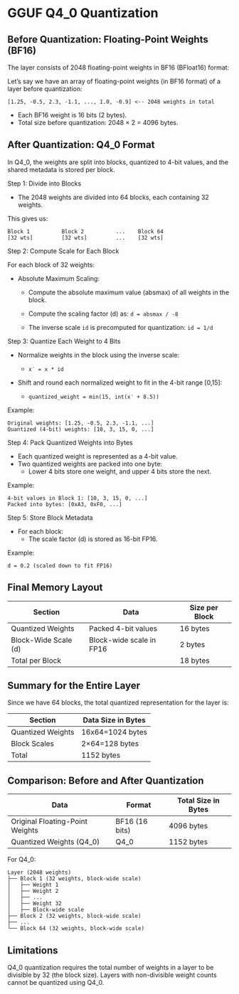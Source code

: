 # GGUF Q4_0 Quantization

## Before Quantization: Floating-Point Weights (BF16)

The layer consists of 2048 floating-point weights in BF16 (BFloat16) format:

Let’s say we have an array of floating-point weights (in BF16 format) of a layer before quantization:

    [1.25, -0.5, 2.3, -1.1, ..., 1.0, -0.9] <-- 2048 weights in total

 * Each BF16 weight is 16 bits (2 bytes).
 * Total size before quantization: 2048 × 2 = 4096 bytes.

## After Quantization: Q4_0 Format

In Q4_0, the weights are split into blocks, quantized to 4-bit values, and the shared metadata is stored per block.

Step 1: Divide into Blocks

 * The 2048 weights are divided into 64 blocks, each containing 32 weights.

This gives us:

    Block 1          Block 2          ...    Block 64
    [32 wts]         [32 wts]         ...    [32 wts]

Step 2: Compute Scale for Each Block

For each block of 32 weights:

 * Absolute Maximum Scaling:
    * Compute the absolute maximum value (absmax) of all weights in the block.
    * Compute the scaling factor (d) as: `d = absmax / -8`

    * The inverse scale `id` is precomputed for quantization: `id = 1/d`

Step 3: Quantize Each Weight to 4 Bits

 * Normalize weights in the block using the inverse scale:
    * `x′ = x * id`

 * Shift and round each normalized weight to fit in the 4-bit range [0,15]:

    * `quantized_weight = min(15, int(x′ + 8.5))`

Example:

    Original weights: [1.25, -0.5, 2.3, -1.1, ...]
    Quantized (4-bit) weights: [10, 3, 15, 0, ...]

Step 4: Pack Quantized Weights into Bytes

 * Each quantized weight is represented as a 4-bit value.
 * Two quantized weights are packed into one byte:
   * Lower 4 bits store one weight, and upper 4 bits store the next.

Example:

    4-bit values in Block 1: [10, 3, 15, 0, ...]
    Packed into bytes: [0xA3, 0xF0, ...]

Step 5: Store Block Metadata

 * For each block:
    * The scale factor (d) is stored as 16-bit FP16.

Example:

    d = 0.2 (scaled down to fit FP16)

## Final Memory Layout

| Section |	Data |	Size per Block
|--------------|------------------------------------|------------|
| Quantized Weights |	Packed 4-bit values |	16 bytes |
| Block-Wide Scale (d) |	Block-wide scale in FP16 |	2 bytes |
| Total per Block |		| 18 bytes |

## Summary for the Entire Layer

Since we have 64 blocks, the total quantized representation for the layer is:

| Section |	Data Size in Bytes |
|--------------|------------------------------------|
| Quantized Weights |	16x64=1024 bytes |
| Block Scales |	2×64=128 bytes |
| Total  |	1152 bytes |


## Comparison: Before and After Quantization
| Data |	Format |	Total Size in Bytes|
|--------------|------------------------------------|------------|
| Original Floating-Point Weights |	BF16 (16 bits) |	4096 bytes|
| Quantized Weights (Q4_0) |	Q4_0 |	1152 bytes

For Q4_0:

    Layer (2048 weights)
    ├── Block 1 (32 weights, block-wide scale)
    │   ├── Weight 1
    │   ├── Weight 2
    │   ├── ...
    │   ├── Weight 32
    │   ├── Block-wide scale
    ├── Block 2 (32 weights, block-wide scale)
    ├── ...
    └── Block 64 (32 weights, block-wide scale)

## Limitations

Q4_0 quantization requires the total number of weights in a layer to be divisible by 32 (the block size). Layers with non-divisible weight counts cannot be quantized using Q4_0.